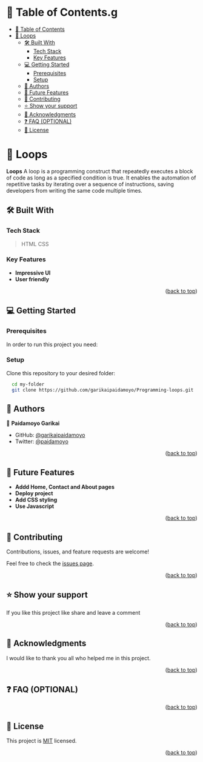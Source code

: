 
# 📗 Table of Contents.g

- [📗 Table of Contents](#-table-of-contents)
- [📖 Loops ](#-Loops-)
  - [🛠 Built With ](#-built-with-)
    - [Tech Stack ](#tech-stack-)
    - [Key Features ](#key-features-)
  - [💻 Getting Started ](#-getting-started-)
    - [Prerequisites](#prerequisites)
    - [Setup](#setup)
  - [👥 Authors ](#-authors-)
  - [🔭 Future Features ](#-future-features-)
  - [🤝 Contributing ](#-contributing-)
  - [⭐️ Show your support ](#️-show-your-support-)
  - [🙏 Acknowledgments ](#-acknowledgments-)
  - [❓ FAQ (OPTIONAL) ](#-faq-optional-)
  - [📝 License ](#-license-)

<!-- PROJECT DESCRIPTION -->

# 📖 Loops <a name="about-project"></a>

**Loops** A loop is a programming construct that repeatedly executes a block of code as long as a specified condition is true. It enables the automation of repetitive tasks by iterating over a sequence of instructions, saving developers from writing the same code multiple times. 

## 🛠 Built With <a name="built-with"></a>

### Tech Stack <a name="tech-stack"></a>

> HTML 
> CSS
### Key Features <a name="key-features"></a>

- **Impressive UI**
- **User friendly**

<p align="right">(<a href="#readme-top">back to top</a>)</p>

<!-- GETTING STARTED -->

## 💻 Getting Started <a name="getting-started"></a>

### Prerequisites

In order to run this project you need:

<!--
Example command:

```sh
 gem install rails
```
 -->

### Setup

Clone this repository to your desired folder:


```sh
  cd my-folder
  git clone https://github.com/garikaipaidamoyo/Programming-loops.git
```

<!-- AUTHORS -->

## 👥 Authors <a name="authors"></a>


👤 **Paidamoyo Garikai**

- GitHub: [@garikaipaidamoyo](https://github.com/garikaipaidamoyo.git)
- Twitter: [@paidamoyo](https://twitter.com/paidamoyo)

<p align="right">(<a href="#readme-top">back to top</a>)</p>

<!-- FUTURE FEATURES -->

## 🔭 Future Features <a name="future-features"></a>

- **Addd Home, Contact and About pages**
- **Deploy project**
- **Add CSS styling**
- **Use Javascript**

<p align="right">(<a href="#readme-top">back to top</a>)</p>

<!-- CONTRIBUTING -->

## 🤝 Contributing <a name="contributing"></a>

Contributions, issues, and feature requests are welcome!

Feel free to check the [issues page](../../issues/).

<p align="right">(<a href="#readme-top">back to top</a>)</p>

<!-- SUPPORT -->

## ⭐️ Show your support <a name="support"></a>

> 
If you like this project like share and leave a comment

<p align="right">(<a href="#readme-top">back to top</a>)</p>

<!-- ACKNOWLEDGEMENTS -->

## 🙏 Acknowledgments <a name="acknowledgements"></a>

> 
I would like to thank you all who helped me in this project.

<p align="right">(<a href="#readme-top">back to top</a>)</p>

<!-- FAQ (optional) -->

## ❓ FAQ (OPTIONAL) <a name="faq"></a>

<p align="right">(<a href="#readme-top">back to top</a>)</p>

<!-- LICENSE -->

## 📝 License <a name="license"></a>

This project is [MIT](LICENSE) licensed.


<p align="right">(<a href="#readme-top">back to top</a>)</p>